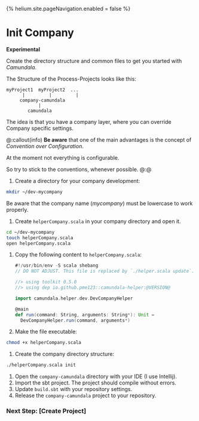 {%
helium.site.pageNavigation.enabled = false
%}
# Init Company
**Experimental**

Create the directory structure and common files to get you started with _Camundala_.

The Structure of the Process-Projects looks like this:
```
myProject1  myProject2  ...
      |         |         |
     company-camundala
            |  
        camundala
```

The idea is that you have a company layer, where you can override Company specific settings.

@:callout(info)
**Be aware** that one of the main advantages is the concept of _Convention over Configuration_.

At the moment not everything is configurable.

So try to stick to the conventions, whenever possible.
@:@


1. Create a directory for your company development:
```bash
mkdir ~/dev-mycompany
```

  Be aware that the company name (_mycompany_) must be lowercase to work properly.

1. Create `helperCompany.scala` in your company directory and open it.
```bash
cd ~/dev-mycompany
touch helperCompany.scala
open helperCompany.scala
```

1. Copy the following content to `helperCompany.scala`:
   ```scala mdoc
   #!/usr/bin/env -S scala shebang
   // DO NOT ADJUST. This file is replaced by `./helper.scala update`.

   //> using toolkit 0.5.0
   //> using dep io.github.pme123::camundala-helper:@VERSION@
   
   import camundala.helper.dev.DevCompanyHelper
   
   @main
   def run(command: String, arguments: String*): Unit =
     DevCompanyHelper.run(command, arguments*)
   ```

1. Make the file executable:
```bash
chmod +x helperCompany.scala
```

1. Create the company directory structure:
```bash
./helperCompany.scala init
```

1. Open the `company-camundala` directory with your IDE (I use Intellij).
1. Import the sbt project. The project should compile without errors.
1. Update `build.sbt` with your repository settings.
1. Release the `company-camundala` project to your repository.

### Next Step: [Create Project]
